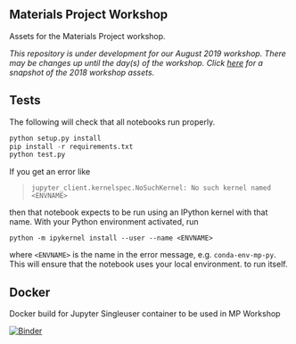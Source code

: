 ## Materials Project Workshop

Assets for the Materials Project workshop.

*This repository is under development for our August 2019 workshop. There may be changes up until the day(s) of the workshop. Click [here](https://github.com/materialsproject/workshop/releases) for a snapshot of the 2018 workshop assets.*

## Tests

The following will check that all notebooks run properly.

```python
python setup.py install
pip install -r requirements.txt
python test.py
```

If you get an error like
> `jupyter_client.kernelspec.NoSuchKernel: No such kernel named <ENVNAME>`

then that notebook expects to be run using an IPython kernel with that name. With your Python environment activated, run
```
python -m ipykernel install --user --name <ENVNAME>
```
where `<ENVNAME>` is the name in the error message, e.g. `conda-env-mp-py`. This will ensure that the notebook uses your local environment. to run itself.

## Docker

Docker build for Jupyter Singleuser container to be used in MP Workshop

[![Binder](https://mybinder.org/badge_logo.svg)](https://gke.mybinder.org/v2/gh/materialsproject/workshop/1.0.3)
